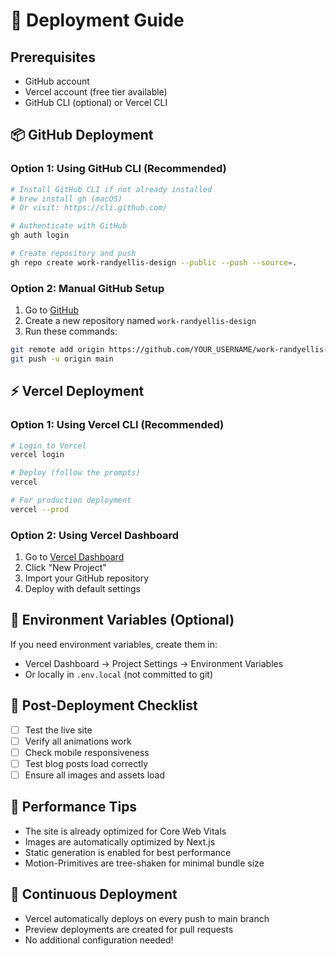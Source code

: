 # 🚀 Deployment Guide

## Prerequisites
- GitHub account
- Vercel account (free tier available)
- GitHub CLI (optional) or Vercel CLI

## 📦 GitHub Deployment

### Option 1: Using GitHub CLI (Recommended)
```bash
# Install GitHub CLI if not already installed
# brew install gh (macOS)
# Or visit: https://cli.github.com/

# Authenticate with GitHub
gh auth login

# Create repository and push
gh repo create work-randyellis-design --public --push --source=.
```

### Option 2: Manual GitHub Setup
1. Go to [GitHub](https://github.com/new)
2. Create a new repository named `work-randyellis-design`
3. Run these commands:
```bash
git remote add origin https://github.com/YOUR_USERNAME/work-randyellis-design.git
git push -u origin main
```

## ⚡ Vercel Deployment

### Option 1: Using Vercel CLI (Recommended)
```bash
# Login to Vercel
vercel login

# Deploy (follow the prompts)
vercel

# For production deployment
vercel --prod
```

### Option 2: Using Vercel Dashboard
1. Go to [Vercel Dashboard](https://vercel.com/dashboard)
2. Click "New Project"
3. Import your GitHub repository
4. Deploy with default settings

## 🔧 Environment Variables (Optional)
If you need environment variables, create them in:
- Vercel Dashboard → Project Settings → Environment Variables
- Or locally in `.env.local` (not committed to git)

## 📝 Post-Deployment Checklist
- [ ] Test the live site
- [ ] Verify all animations work
- [ ] Check mobile responsiveness
- [ ] Test blog posts load correctly
- [ ] Ensure all images and assets load

## 🎯 Performance Tips
- The site is already optimized for Core Web Vitals
- Images are automatically optimized by Next.js
- Static generation is enabled for best performance
- Motion-Primitives are tree-shaken for minimal bundle size

## 🔄 Continuous Deployment
- Vercel automatically deploys on every push to main branch
- Preview deployments are created for pull requests
- No additional configuration needed!
